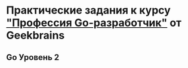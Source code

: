 # Практические задания к курсу ["Профессия Go-разработчик"](https://new.geekbrains.ru/go-developer) от Geekbrains

## Go Уровень 2
